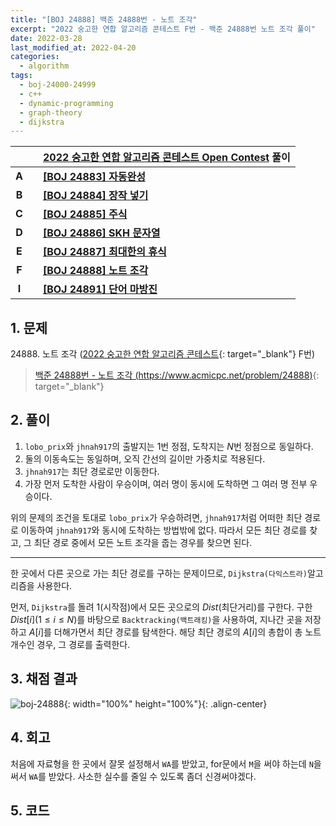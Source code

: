 ```yaml
---
title: "[BOJ 24888] 백준 24888번 - 노트 조각"
excerpt: "2022 숭고한 연합 알고리즘 콘테스트 F번 - 백준 24888번 노트 조각 풀이"
date: 2022-03-28
last_modified_at: 2022-04-20
categories:
  - algorithm
tags:
  - boj-24000-24999
  - c++
  - dynamic-programming
  - graph-theory
  - dijkstra
---
```


|||[2022 숭고한 연합 알고리즘 콘테스트 Open Contest](https://burningfalls.github.io/contest/skh-baekjoon-contest/) 풀이|
|:---:|:---:|:---|
|**A**||**[[BOJ 24883] 자동완성](https://burningfalls.github.io/algorithm/boj-24883/)**|
|**B**||**[[BOJ 24884] 장작 넣기](https://burningfalls.github.io/algorithm/boj-24884/)**|
|**C**||**[[BOJ 24885] 주식](https://burningfalls.github.io/algorithm/boj-24885/)**|
|**D**||**[[BOJ 24886] SKH 문자열](https://burningfalls.github.io/algorithm/boj-24886/)**|
|**E**||**[[BOJ 24887] 최대한의 휴식](https://burningfalls.github.io/algorithm/boj-24887/)**|
|**F**||**[[BOJ 24888] 노트 조각](https://burningfalls.github.io/algorithm/boj-24888/)**|
|**I**||**[[BOJ 24891] 단어 마방진](https://burningfalls.github.io/algorithm/boj-24891/)**|

## 1. 문제
$24888$. 노트 조각 ([2022 숭고한 연합 알고리즘 콘테스트](https://burningfalls.github.io/contest/skh-baekjoon-contest/){: target="_blank"} F번)

> [백준 24888번 - 노트 조각 (https://www.acmicpc.net/problem/24888)](https://www.acmicpc.net/problem/24888){: target="_blank"}

## 2. 풀이

1. `lobo_prix`와 `jhnah917`의 출발지는 $1$번 정점, 도착지는 $N$번 정점으로 동일하다.
1. 둘의 이동속도는 동일하며, 오직 간선의 길이만 가중치로 적용된다.
1. `jhnah917`는 최단 경로로만 이동한다.
1. 가장 먼저 도착한 사람이 우승이며, 여러 명이 동시에 도착하면 그 여러 명 전부 우승이다.

위의 문제의 조건을 토대로 `lobo_prix`가 우승하려면, `jhnah917`처럼 어떠한 최단 경로로 이동하여 `jhnah917`와 동시에 도착하는 방법밖에 없다. 따라서 모든 최단 경로를 찾고, 그 최단 경로 중에서 모든 노트 조각을 줍는 경우를 찾으면 된다.

---

한 곳에서 다른 곳으로 가는 최단 경로를 구하는 문제이므로, `Dijkstra(다익스트라)`알고리즘을 사용한다. 

먼저, `Dijkstra`를 돌려 $1$(시작점)에서 모든 곳으로의 $Dist$(최단거리)를 구한다. 구한 $Dist[i] (1\leq i\leq N)$를 바탕으로 `Backtracking(백트래킹)`을 사용하여, 지나간 곳을 저장하고 $A[i]$를 더해가면서 최단 경로를 탐색한다. 해당 최단 경로의 $A[i]$의 총합이 총 노트 개수인 경우, 그 경로를 출력한다.

## 3. 채점 결과

![boj-24888](https://user-images.githubusercontent.com/30232837/160331980-40af4a3f-80ab-440a-a3e2-e951fb41d2fb.png "boj-24888"){: width="100%" height="100%"}{: .align-center}

## 4. 회고

처음에 자료형을 한 곳에서 잘못 설정해서 `WA`를 받았고, for문에서 `M`을 써야 하는데 `N`을 써서 `WA`를 받았다. 사소한 실수를 줄일 수 있도록 좀더 신경써야겠다.

## 5. 코드

<script src="https://gist.github.com/BurningFalls/c967d2f6d6469640844bf99028cac948.js"></script>